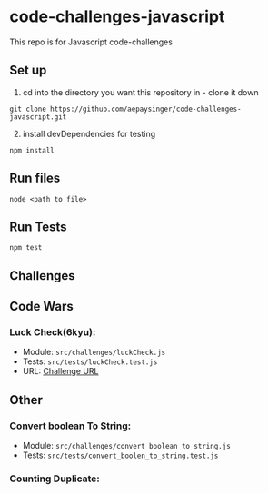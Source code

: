 # code-challenges-javascript
This repo is for Javascript code-challenges
## Set up
1) cd into the directory you want this repository in - clone it down
```
git clone https://github.com/aepaysinger/code-challenges-javascript.git
```
2) install devDependencies for testing
```
npm install 
```

## Run files
```
node <path to file>
```
## Run Tests
```
npm test
```

## Challenges
## Code Wars
### Luck Check(6kyu):
  * Module: `src/challenges/luckCheck.js`
  * Tests: `src/tests/luckCheck.test.js`
  * URL: [Challenge URL](https://www.codewars.com/kata/5314b3c6bb244a48ab00076c/train/javascript)
## Other
### Convert boolean To String:
  * Module: `src/challenges/convert_boolean_to_string.js`
  * Tests: `src/tests/convert_boolen_to_string.test.js`
### Counting Duplicate:


